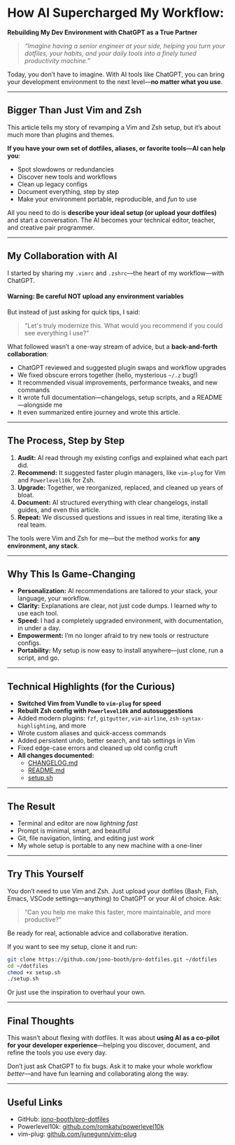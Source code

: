 # How AI Supercharged My Workflow:
**Rebuilding My Dev Environment with ChatGPT as a True Partner**

> *“Imagine having a senior engineer at your side, helping you turn your dotfiles, your habits, and your daily tools into a finely tuned productivity machine.”*

Today, you don’t have to imagine.
With AI tools like ChatGPT, you can bring your development environment to the next level—**no matter what you use**.

---

## Bigger Than Just Vim and Zsh

This article tells my story of revamping a Vim and Zsh setup, but it’s about much more than plugins and themes.

**If you have your own set of dotfiles, aliases, or favorite tools—AI can help you**:

- Spot slowdowns or redundancies
- Discover new tools and workflows
- Clean up legacy configs
- Document everything, step by step
- Make your environment portable, reproducible, and *fun* to use

All you need to do is **describe your ideal setup (or upload your dotfiles)** and start a conversation. The AI becomes your technical editor, teacher, and creative pair programmer.

---

## My Collaboration with AI

I started by sharing my `.vimrc` and `.zshrc`—the heart of my workflow—with ChatGPT.

#### Warning: Be careful NOT upload any environment variables

But instead of just asking for quick tips, I said:
> "Let's truly modernize this. What would you recommend if you could see everything I use?"

What followed wasn’t a one-way stream of advice, but a **back-and-forth collaboration**:
- ChatGPT reviewed and suggested plugin swaps and workflow upgrades
- We fixed obscure errors together (hello, mysterious `~/.z` bug!)
- It recommended visual improvements, performance tweaks, and new commands
- It wrote full documentation—changelogs, setup scripts, and a README—alongside me
- It even summarized entire journey and wrote this article.

---

## The Process, Step by Step

1. **Audit:** AI read through my existing configs and explained what each part did.
2. **Recommend:** It suggested faster plugin managers, like `vim-plug` for Vim and `Powerlevel10k` for Zsh.
3. **Upgrade:** Together, we reorganized, replaced, and cleaned up years of bloat.
4. **Document:** AI structured everything with clear changelogs, install guides, and even this article.
5. **Repeat:** We discussed questions and issues in real time, iterating like a real team.

The tools were Vim and Zsh for me—but the method works for **any environment, any stack**.

---

## Why This Is Game-Changing

- **Personalization:** AI recommendations are tailored to *your* stack, your language, your workflow.
- **Clarity:** Explanations are clear, not just code dumps. I learned *why* to use each tool.
- **Speed:** I had a completely upgraded environment, with documentation, in under a day.
- **Empowerment:** I’m no longer afraid to try new tools or restructure configs.
- **Portability:** My setup is now easy to install anywhere—just clone, run a script, and go.

---

## Technical Highlights (for the Curious)

- **Switched Vim from Vundle to `vim-plug` for speed**
- **Rebuilt Zsh config with `Powerlevel10k` and autosuggestions**
- Added modern plugins: `fzf`, `gitgutter`, `vim-airline`, `zsh-syntax-highlighting`, and more
- Wrote custom aliases and quick-access commands
- Added persistent undo, better search, and tab settings in Vim
- Fixed edge-case errors and cleaned up old config cruft
- **All changes documented:**
  - [CHANGELOG.md](https://github.com/jono-booth/pro-dotfiles/blob/main/CHANGELOG.md)
  - [README.md](https://github.com/jono-booth/pro-dotfiles/blob/main/README.md)
  - [setup.sh](https://github.com/jono-booth/pro-dotfiles/blob/main/setup.sh)

---

## The Result

- Terminal and editor are now *lightning fast*
- Prompt is minimal, smart, and beautiful
- Git, file navigation, linting, and editing just *work*
- My whole setup is portable to any new machine with a one-liner

---

## Try This Yourself

You don’t need to use Vim and Zsh.
Just upload your dotfiles (Bash, Fish, Emacs, VSCode settings—anything) to ChatGPT or your AI of choice.
Ask:
> “Can you help me make this faster, more maintainable, and more productive?”

Be ready for real, actionable advice and collaborative iteration.

If you want to see my setup, clone it and run:

```bash
git clone https://github.com/jono-booth/pro-dotfiles.git ~/dotfiles
cd ~/dotfiles
chmod +x setup.sh
./setup.sh
```

Or just use the inspiration to overhaul your own.

---

## Final Thoughts

This wasn’t about flexing with dotfiles.
It was about **using AI as a co-pilot for your developer experience**—helping you discover, document, and refine the tools you use every day.

Don’t just ask ChatGPT to fix bugs.
Ask it to make your whole workflow *better*—and have fun learning and collaborating along the way.

---

## Useful Links

- GitHub: [jono-booth/pro-dotfiles](https://github.com/jono-booth/pro-dotfiles)
- Powerlevel10k: [github.com/romkatv/powerlevel10k](https://github.com/romkatv/powerlevel10k)
- vim-plug: [github.com/junegunn/vim-plug](https://github.com/junegunn/vim-plug)
